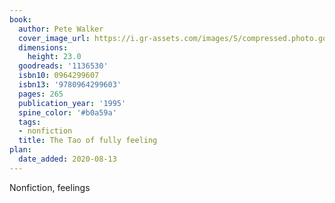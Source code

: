 ```yaml
---
book:
  author: Pete Walker
  cover_image_url: https://i.gr-assets.com/images/S/compressed.photo.goodreads.com/books/1434804535l/1136530.jpg
  dimensions:
    height: 23.0
  goodreads: '1136530'
  isbn10: 0964299607
  isbn13: '9780964299603'
  pages: 265
  publication_year: '1995'
  spine_color: '#b0a59a'
  tags:
  - nonfiction
  title: The Tao of fully feeling
plan:
  date_added: 2020-08-13
---
```


Nonfiction, feelings
